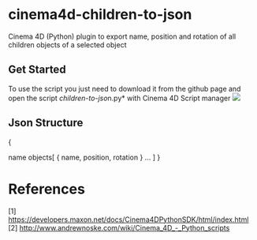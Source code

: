 # cinema4d-children-to-json
Cinema 4D (Python) plugin to export name, position and rotation of all children objects of a selected object

## Get Started
To use the script you just need to download it from the github page and open the script *children-to-jso*n.py* with Cinema 4D Script manager
![](https://github.com/lucascassiano/cinema4d-children-to-json/raw/master/docs/how-to-use.gif)
## Json Structure 
  {
  
   name
    objects[
        {
            name,
            position,
            rotation
        }
        ...
    ]
   }

# References
[1] https://developers.maxon.net/docs/Cinema4DPythonSDK/html/index.html
[2] http://www.andrewnoske.com/wiki/Cinema_4D_-_Python_scripts
